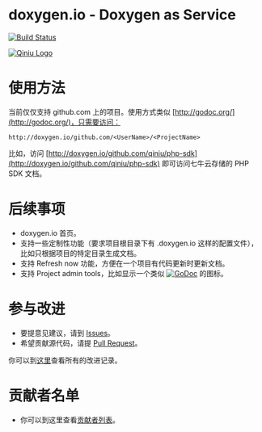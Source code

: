 doxygen.io - Doxygen as Service
======

[![Build Status](https://travis-ci.org/qiniu/doxygen.io.svg?branch=master)](https://travis-ci.org/qiniu/doxygen.io)

[![Qiniu Logo](http://qiniutek.com/images/logo-2.png)](http://qiniu.com/)

# 使用方法

当前仅仅支持 github.com 上的项目。使用方式类似 [http://godoc.org/](http://godoc.org/)，只需要访问：

```
http://doxygen.io/github.com/<UserName>/<ProjectName>
```

比如，访问 [http://doxygen.io/github.com/qiniu/php-sdk](http://doxygen.io/github.com/qiniu/php-sdk) 即可访问七牛云存储的 PHP SDK 文档。

# 后续事项

- doxygen.io 首页。
- 支持一些定制性功能（要求项目根目录下有 .doxygen.io 这样的配置文件），比如只根据项目的特定目录生成文档。
- 支持 Refresh now 功能，方便在一个项目有代码更新时更新文档。
- 支持 Project admin tools，比如显示一个类似 [![GoDoc](https://godoc.org/github.com/qiniu/doxygen.io?status.svg)](https://godoc.org/github.com/qiniu/doxygen.io) 的图标。

# 参与改进

- 要提意见建议，请到 [Issues](https://github.com/qiniu/doxygen.io/issues)。
- 希望贡献源代码，请提 [Pull Request](https://github.com/qiniu/doxygen.io/compare)。

你可以到[这里](https://github.com/qiniu/doxygen.io/releases)查看所有的改进记录。

# 贡献者名单

- 你可以到这里查看[贡献者列表](https://github.com/qiniu/doxygen.io/graphs/contributors)。

